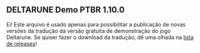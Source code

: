 ## DELTARUNE Demo PTBR 1.10.0

Ei! Este arquivo é usado apenas para possibilitar a publicação de novas versões da tradução da versão gratuita de demonstração do jogo Deltarune. Se quiser fazer o download da tradução, dê uma olhada na [lista de releases](https://github.com/gomaproi/deltarune-ptbr/releases)!
